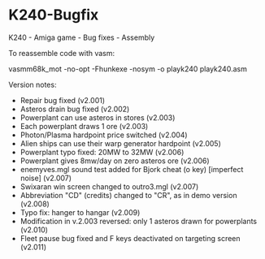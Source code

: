 # K240-Bugfix
K240 - Amiga game - Bug fixes - Assembly

To reassemble code with vasm:

vasmm68k_mot -no-opt -Fhunkexe -nosym -o playk240 playk240.asm

Version notes:
- Repair bug fixed (v2.001)
- Asteros drain bug fixed (v2.002)
- Powerplant can use asteros in stores (v2.003) 
- Each powerplant draws 1 ore (v2.003)
- Photon/Plasma hardpoint price switched (v2.004)
- Alien ships can use their warp generator hardpoint (v2.005)
- Powerplant typo fixed: 20MW to 32MW (v2.006)
- Powerplant gives 8mw/day on zero asteros ore (v2.006)
- enemyves.mgl sound test added for Bjork cheat (o key) [imperfect noise] (v2.007)
- Swixaran win screen changed to outro3.mgl (v2.007)
- Abbreviation "CD" (credits) changed to "CR", as in demo version (v2.008)
- Typo fix: hanger to hangar (v2.009)
- Modification in v.2.003 reversed: only 1 asteros drawn for powerplants (v2.010) 
- Fleet pause bug fixed and F keys deactivated on targeting screen (v2.011)
